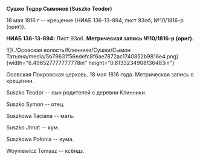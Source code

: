 **Сушко Тодор Сымонов (Suszko Teodor)**

18 мая 1816 г -- крещение (НИАБ 136-13-894, лист 93об, №10/1816-р
(ориг)).

**НИАБ 136-13-894:** Лист 93об. **Метрическая запись №10/1816-р
(ориг).**

![](./Осовская волость/Клинники/Сушки/Сымон Татьяна/media/5b79631f56edefc8f6ae7872ac1740852b9816e4.png){width="6.496527777777778in"
height="0.8133234908136483in"}

Осовская Покровская церковь. 18 мая 1816 года. Метрическая запись о
крещении.

Suszko Teodor -- сын родителей с деревни Клинники.

Suszko Symon -- отец.

Suszkowa Taciana -- мать.

Suszko Jhnat -- кум.

Suszkowa Połonia -- кума.

Woyniewicz Tomasz -- ксёндз.
